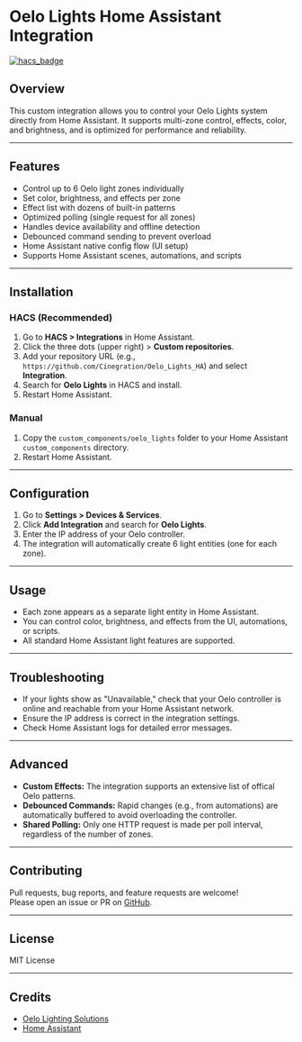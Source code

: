 # Oelo Lights Home Assistant Integration

[![hacs_badge](https://img.shields.io/badge/HACS-Custom-orange.svg)](https://hacs.xyz/)

## Overview

This custom integration allows you to control your Oelo Lights system directly from Home Assistant. It supports multi-zone control, effects, color, and brightness, and is optimized for performance and reliability.

---

## Features

- Control up to 6 Oelo light zones individually
- Set color, brightness, and effects per zone
- Effect list with dozens of built-in patterns
- Optimized polling (single request for all zones)
- Handles device availability and offline detection
- Debounced command sending to prevent overload
- Home Assistant native config flow (UI setup)
- Supports Home Assistant scenes, automations, and scripts

---

## Installation

### HACS (Recommended)

1. Go to **HACS > Integrations** in Home Assistant.
2. Click the three dots (upper right) > **Custom repositories**.
3. Add your repository URL (e.g., `https://github.com/Cinegration/Oelo_Lights_HA`) and select **Integration**.
4. Search for **Oelo Lights** in HACS and install.
5. Restart Home Assistant.

### Manual

1. Copy the `custom_components/oelo_lights` folder to your Home Assistant `custom_components` directory.
2. Restart Home Assistant.

---

## Configuration

1. Go to **Settings > Devices & Services**.
2. Click **Add Integration** and search for **Oelo Lights**.
3. Enter the IP address of your Oelo controller.
4. The integration will automatically create 6 light entities (one for each zone).

---

## Usage

- Each zone appears as a separate light entity in Home Assistant.
- You can control color, brightness, and effects from the UI, automations, or scripts.
- All standard Home Assistant light features are supported.

---

## Troubleshooting

- If your lights show as "Unavailable," check that your Oelo controller is online and reachable from your Home Assistant network.
- Ensure the IP address is correct in the integration settings.
- Check Home Assistant logs for detailed error messages.

---

## Advanced

- **Custom Effects:** The integration supports an extensive list of offical Oelo patterns.
- **Debounced Commands:** Rapid changes (e.g., from automations) are automatically buffered to avoid overloading the controller.
- **Shared Polling:** Only one HTTP request is made per poll interval, regardless of the number of zones.

---

## Contributing

Pull requests, bug reports, and feature requests are welcome!  
Please open an issue or PR on [GitHub](https://github.com/Cinegration/Oelo_Lights_HA).

---

## License

MIT License

---

## Credits

- [Oelo Lighting Solutions](https://oelo.com/)
- [Home Assistant](https://www.home-assistant.io/)
